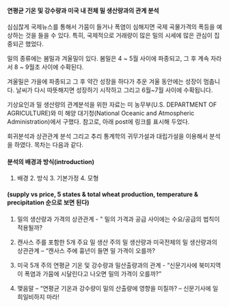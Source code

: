 #### 연평균 기온 및 강수량과 미국 내 전체 밀 생산량과의 관계 분석


심심찮게 국제뉴스를 통해서 가뭄이 들거나 폭염이 심해지면 국제 곡물가격의 폭등을 예상하는 것을 들을 수 있다. 특히, 국제적으로 거래량이 많은 밀의 시세에 많은 관심이 집중되곤 했었다. 

밀의 종류에는 봄밀과 겨울밀이 있다. 봄밀은 4 ~ 5월 사이에 파종되고, 그 후 계속 자라서 8 ~ 9월초 사이에 수확된다. 

겨울밀은 가을에 파종되고 그 후 약간 성장을 하다가 추운 겨울 동안에는 성장이 멈춥니다. 날씨가 다시 따뜻해지면 성장하기 시작하고 그리고 6월~7월 사이에 수확됩니다.

기상요인과 밀 생산량의 관계분석을 위한 자료는 미 농무부(U.S. DEPARTMENT OF AGRICULTURE)와 미 해양 대기청(National Oceanic and Atmospheric Administration)에서 구했다. 참고로, 아래 post에 링크를 표시해 두었다. 

회귀분석과 상관관계 분석 그리고 추리 통계학의 귀무가설과 대립가설을 이용해서 분석을 하였다. 목차는 다음과 같다. 

#### 분석의 배경과 방식(introduction)

1.	배경 2. 방식 3. 기본가정 4. 모형

#### (supply vs price, 5 states & total wheat production, temperature & precipitation 순으로 보면 된다)

1.	밀의 생산량과 가격의 상관관계 - " 밀의 가격과 공급 사이에는 수요/공급의 법칙이 적용될까?

2. 캔사스 주를 포함한 5개 주요 밀 생산 주의 밀 생산량과 미국전체의 밀 생산량과의 상관관계 – “캔사스 주에 흉년이 들면 밀 가격이 오를까?

3.	미국 5개 주의 연평균 기온 및 강수량과 밀산출량과의 관계 - “신문기사에 북미지역이 폭염과 가뭄에 시달린다고 나오면 밀의 가격이 오를까?”

4. 맺음말 – “연평균 기온과 강수량이 밀의 산출량에 영향을 미칠까? – 신문기사에 일희일비하지 마라!



